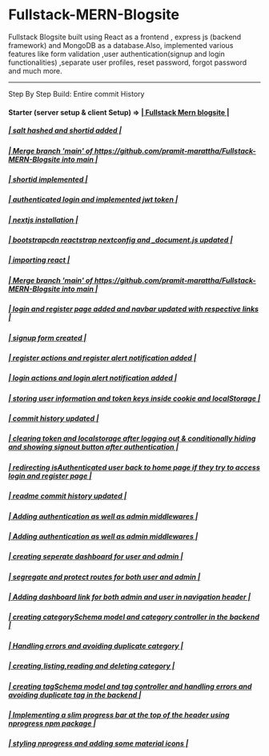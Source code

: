 # Fullstack-MERN-Blogsite

Fullstack Blogsite built using React as a frontend , express js (backend framework) and MongoDB as a database.Also, implemented various features like form validation ,user authentication(signup and login functionalities) ,separate user profiles, reset password, forgot password and much more.

---

Step By Step Build:
Entire commit History

#### Starter (server setup & client Setup) => [ | Fullstack Mern blogsite |](https://github.com/pramit-marattha/MongoDB-React-Express-Node-Fullstack-TechBlogsite/commit/a7241c556cc959b383d3d578e3dd0d95329fcaf5)

##### [| salt hashed and shortid added |](https://github.com/pramit-marattha/MongoDB-React-Express-Node-Fullstack-TechBlogsite/commit/68f83bd9bb9954275dd65a393c71d35dda22f36a)

##### [ | Merge branch 'main' of https://github.com/pramit-marattha/Fullstack-MERN-Blogsite into main |](https://github.com/pramit-marattha/MongoDB-React-Express-Node-Fullstack-TechBlogsite/commit/da4856ddb6c3d487d892c99b729a8257eeafd27b)

##### [ | shortid implemented |](https://github.com/pramit-marattha/MongoDB-React-Express-Node-Fullstack-TechBlogsite/commit/588f37df484c34c8c9e88d24ea4dccb7b0a3df66)

##### [ | authenticated login and implemented jwt token |](https://github.com/pramit-marattha/MongoDB-React-Express-Node-Fullstack-TechBlogsite/commit/ad69455171b965bd7db3bb6354ea690e46b91126)

##### [ | nextjs installation |](https://github.com/pramit-marattha/MongoDB-React-Express-Node-Fullstack-TechBlogsite/commit/4aea5d70c39c5954a1a14bc273f1e569705f7fd3)

##### [ | bootstrapcdn reactstrap nextconfig and \_document.js updated |](https://github.com/pramit-marattha/MongoDB-React-Express-Node-Fullstack-TechBlogsite/commit/d87ce7597c41428ac050d6279476fd2375ae4985)

##### [ | importing react |](https://github.com/pramit-marattha/MongoDB-React-Express-Node-Fullstack-TechBlogsite/commit/13f5b3b42b417360299048e768b525d08ecdbf52)

##### [ | Merge branch 'main' of https://github.com/pramit-marattha/Fullstack-MERN-Blogsite into main |](https://github.com/pramit-marattha/MongoDB-React-Express-Node-Fullstack-TechBlogsite/commit/aafe0c7fb468f04112117e5898fc2472456d214f)

##### [ | login and register page added and navbar updated with respective links |](https://github.com/pramit-marattha/MongoDB-React-Express-Node-Fullstack-TechBlogsite/commit/ac66b43e13aca8e63c381b62a6761101224a8b63)

##### [ | signup form created |](https://github.com/pramit-marattha/MongoDB-React-Express-Node-Fullstack-TechBlogsite/commit/00236e5aa973531e157588c809145b3dafe1ba7d)

##### [ | register actions and register alert notification added |](https://github.com/pramit-marattha/MongoDB-React-Express-Node-Fullstack-TechBlogsite/commit/852d776b09c675c64bca6a6009f50cbdc37aab90)

##### [ | login actions and login alert notification added |](https://github.com/pramit-marattha/MongoDB-React-Express-Node-Fullstack-TechBlogsite/commit/007d34abd504a2b8f6a0b7cd1822db13699b7e36)

##### [ | storing user information and token keys inside cookie and localStorage |](https://github.com/pramit-marattha/MongoDB-React-Express-Node-Fullstack-TechBlogsite/commit/20d4fdd5154efe7a0810222e713f7bcc5de06c94)

##### [ | commit history updated |](https://github.com/pramit-marattha/MongoDB-React-Express-Node-Fullstack-TechBlogsite/commit/ff6e427b7f3940b3b36baecd98534a7380f78c0c)

##### [ | clearing token and localstorage after logging out & conditionally hiding and showing signout button after authentication |](https://github.com/pramit-marattha/MongoDB-React-Express-Node-Fullstack-TechBlogsite/commit/37c9d6b52ff86478009887599b020972da868e3a)

##### [ | redirecting isAuthenticated user back to home page if they try to access login and register page |](https://github.com/pramit-marattha/MongoDB-React-Express-Node-Fullstack-TechBlogsite/commit/c97f61c9fbd4571848499ac1f985460fecf92547)

##### [ | readme commit history updated |](https://github.com/pramit-marattha/MongoDB-React-Express-Node-Fullstack-TechBlogsite/commit/2555757aaa3e46c17e7231e04699bc56360e2761)

##### [ | Adding authentication as well as admin middlewares |](https://github.com/pramit-marattha/MongoDB-React-Express-Node-Fullstack-TechBlogsite/commit/806163c9502a1a001ae5f7dfefb1b10be435feb8)

##### [ | Adding authentication as well as admin middlewares |](https://github.com/pramit-marattha/MongoDB-React-Express-Node-Fullstack-TechBlogsite/commit/af470c696b8269527c2b473a3878c25869df0299)

##### [ | creating seperate dashboard for user and admin |](https://github.com/pramit-marattha/MongoDB-React-Express-Node-Fullstack-TechBlogsite/commit/a1416c7ed183add98bf976473e3ddbcbc1ea5e3a)

##### [ | segregate and protect routes for both user and admin |](https://github.com/pramit-marattha/MongoDB-React-Express-Node-Fullstack-TechBlogsite/commit/3a8ebb3d1150c2f7d6ef81c3d55c4c2c5c8a18bd)

##### [ | Adding dashboard link for both admin and user in navigation header |](https://github.com/pramit-marattha/MongoDB-React-Express-Node-Fullstack-TechBlogsite/commit/760da6143c39aee8559bde8c84baa3ce7b5ff644)

##### [ | creating categorySchema model and category controller in the backend |](https://github.com/pramit-marattha/MongoDB-React-Express-Node-Fullstack-TechBlogsite/commit/c9686aaedffc1a924ddebd3b55f32bc8bc86ba8e)

##### [ | Handling errors and avoiding duplicate category |](https://github.com/pramit-marattha/MongoDB-React-Express-Node-Fullstack-TechBlogsite/commit/ea2010997bb0e6fab23d902773e34c0851a104fe)

##### [ | creating,listing,reading and deleting category |](https://github.com/pramit-marattha/MongoDB-React-Express-Node-Fullstack-TechBlogsite/commit/76bc2bdb0594c674d8f5d43aeea817f5516d6944)

##### [ | creating tagSchema model and tag controller and handling errors and avoiding duplicate tag in the backend |](https://github.com/pramit-marattha/MongoDB-React-Express-Node-Fullstack-TechBlogsite/commit/844d59771007e67414d916364910afc30b89f16f)

##### [ | Implementing a slim progress bar at the top of the header using nprogress npm package |](https://github.com/pramit-marattha/MongoDB-React-Express-Node-Fullstack-TechBlogsite/commit/4d78c7a33d82cf8206a9f630548769f1e6c19081)

##### [ | styling nprogress and adding some material icons |](https://github.com/pramit-marattha/MongoDB-React-Express-Node-Fullstack-TechBlogsite/commit/f10cb0f5860a1e05a3814a180745656d4433031f)
